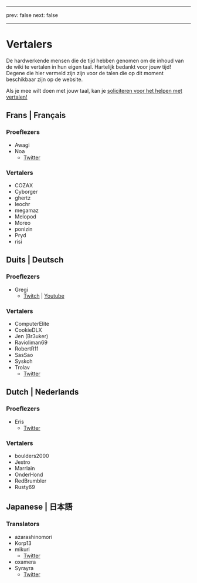 - - -
prev: false next: false
- - -

# Vertalers

De hardwerkende mensen die de tijd hebben genomen om de inhoud van de wiki te vertalen in hun eigen taal. Hartelijk bedankt voor jouw tijd! Degene die hier vermeld zijn zijn voor de talen die op dit moment beschikbaar zijn op de website.

Als je mee wilt doen met jouw taal, kan je [soliciteren voor het helpen met vertalen!](https://forms.gle/e3BqA3poMjESARe76)

## Frans | Français

### Proeflezers

- Awagi
- Noa
  - [Twitter](https://twitter.com/AarcNoa)

### Vertalers

- COZAX
- Cyborger
- ghertz
- leochr
- megamaz
- Melopod
- Moreo
- ponizin
- Pryd
- risi

## Duits | Deutsch

### Proeflezers

- Gregi
  - [Twitch](https://www.twitch.tv/grregi) | [Youtube](https://www.youtube.com/user/gregiplays)

### Vertalers

- ComputerElite
- CookieDLX
- Jen (Br3uker)
- Ravioliman69
- RobertR11
- SasSao
- Syskoh
- Trolav
  - [Twitter](https://twitter.com/Trolav1)

## Dutch | Nederlands

### Proeflezers

- Eris
  - [Twitter](https://twitter.com/ErisApps)

### Vertalers

- boulders2000
- Jestro
- Marrlain
- OnderHond
- RedBrumbler
- Rusty69

## Japanese | 日本語

### Translators

- azarashinomori
- Korp13
- mikuri
  - [Twitter](https://twitter.com/mikuri_kuri)
- oxamera
- Syrayra
  - [Twitter](https://twitter.com/Syrayra)
